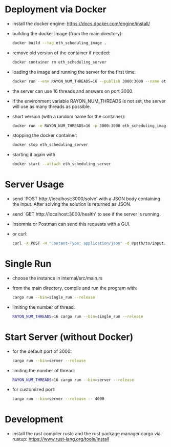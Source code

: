 # Deployment via Docker

- install the docker engine: https://docs.docker.com/engine/install/

- building the docker image (from the main directory):
  
  ```bash
  docker build --tag eth_scheduling_image .
  ```

- remove old version of the container if needed:
  
  ```bash
  docker container rm eth_scheduling_server
  ```

- loading the image and running the server for the first time:
  
  ```bash
  docker run --env RAYON_NUM_THREADS=16 --publish 3000:3000 --name eth_scheduling_server eth_scheduling_image
  ```

- the server can use 16 threads and answers on port 3000.

- if the environment variable RAYON_NUM_THREADS is not set, the server will use as many threads as possible.

- short version (with a random name for the container):
  
  ```bash
  docker run -e RAYON_NUM_THREADS=16 -p 3000:3000 eth_scheduling_image
  ```

- stopping the docker container:
  
  ```bash
  docker stop eth_scheduling_server
  ```

- starting it again with
  
  ```bash
  docker start --attach eth_scheduling_server
  ```

# Server Usage

- send `POST http://localhost:3000/solve' with a JSON body containing the input. After solving the solution is returned as JSON.

- send `GET http://localhost:3000/health' to see if the server is running.

- Insomnia or Postman can send this requests with a GUI.

- or curl:
  
  ```bash
  curl -X POST -H "Content-Type: application/json" -d @path/to/input.json http://localhost:3000/solve
  ```

# Single Run

- choose the instance in internal/src/main.rs

- from the main directory, compile and run the program with:
  
  ```bash
  cargo run --bin=single_run --release
  ```

- limiting the number of thread:
  
  ```bash
  RAYON_NUM_THREADS=16 cargo run --bin=single_run --release
  ```

# Start Server (without Docker)

- for the default port of 3000:
  
  ```bash
  cargo run --bin=server --release
  ```

- limiting the number of thread:
  
  ```bash
  RAYON_NUM_THREADS=16 cargo run --bin=server --release
  ```

- for customized port:
  
  ```bash
  cargo run --bin=server --release -- 4000
  ```

# Development

- install the rust compiler rustc and the rust package manager cargo via rustup: https://www.rust-lang.org/tools/install
